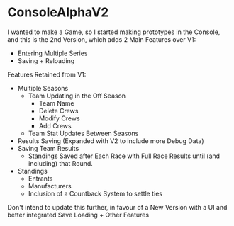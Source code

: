 # ConsoleAlphaV2

I wanted to make a Game, so I started making prototypes in the Console, and this is the 2nd Version, which adds 2 Main Features over V1:
- Entering Multiple Series
- Saving + Reloading

Features Retained from V1:
- Multiple Seasons
  - Team Updating in the Off Season
    - Team Name
    - Delete Crews
    - Modify Crews
    - Add Crews
  - Team Stat Updates Between Seasons
- Results Saving (Expanded with V2 to include more Debug Data)
- Saving Team Results
  - Standings Saved after Each Race with Full Race Results until (and including) that Round.
- Standings
  - Entrants
  - Manufacturers
  - Inclusion of a Countback System to settle ties
 
Don't intend to update this further, in favour of a New Version with a UI and better integrated Save Loading + Other Features
